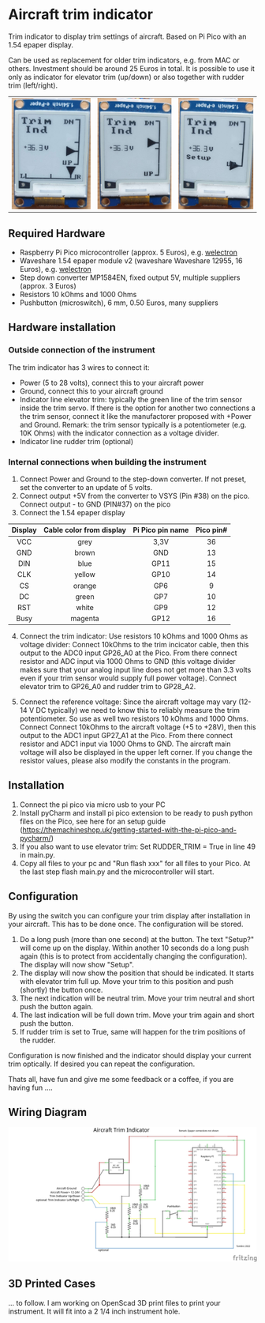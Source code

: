 # Aircraft trim indicator
Trim indicator to display trim settings of aircraft. Based on Pi Pico with an 1.54 epaper display.

Can be used as replacement for older trim indicators, e.g. from MAC or others. Investment should be around 25 Euros in total.
It is possible to use it only as indicator for elevator trim (up/down) or also together with rudder trim (left/right).

|  |  |  |
| --- | --- | --- |
| ![0](https://github.com/TomBric/aircraft-trim-indicator/blob/main/.github/Trim1-resized.jpg) | ![-22](https://github.com/TomBric/aircraft-trim-indicator/blob/main/.github/Trim2-resized.jpg) | ![-100](https://github.com/TomBric/aircraft-trim-indicator/blob/main/.github/Trim3-resized.jpg) |


## Required Hardware
- Raspberry Pi Pico microcontroller (approx. 5 Euros), e.g. [welectron](https://www.welectron.com/Raspberry-Pi-Pico)
- Waveshare 1.54 epaper module v2 (waveshare Waveshare 12955, 16 Euros), e.g. [welectron](https://www.welectron.com/Waveshare-12955-154inch-e-Paper-Module)
- Step down converter MP1584EN, fixed output 5V, multiple suppliers (approx. 3 Euros)
- Resistors 10 kOhms and 1000 Ohms
- Pushbutton (microswitch), 6 mm, 0.50 Euros, many suppliers


## Hardware installation
### Outside connection of the instrument
The trim indicator has 3 wires to connect it:
 + Power (5 to 28 volts), connect this to your aircraft power
 + Ground, connect this to your aircraft ground
 + Indicator line elevator trim: typically the green line of the trim sensor inside the trim servo. If there is the option for another two connections a the trim sensor, connect it like the manufactorer proposed with +Power and Ground. Remark: the trim sensor typically is a potentiometer (e.g. 10K Ohms) with the indicator connection as a voltage divider.
 + Indicator line rudder trim (optional)

### Internal connections when building the instrument
1. Connect Power and Ground to the step-down converter. If not preset, set the converter to an update of 5 volts.
2. Connect output +5V from the converter to VSYS (Pin #38) on the pico. Connect output - to GND (PIN#37) on the pico
3. Connect the 1.54 epaper display

| Display  | Cable color from display | Pi Pico pin name | Pico pin# |
|:-----------:|:------------------:|:-----------:|:-------:|
| VCC	 | grey		| 3,3V		| 36 |
| GND	| brown	|	GND	|		13 |
| DIN	| blue	|	GP11	|	15 |
| CLK | yellow	|	GP10	|	14 |
| CS	| orange	|	GP6	|		9 |
| DC	| green	|	GP7	|		10 |
| RST | white	|	GP9	|		12 |
| Busy | magenta	| GP12	|	16 |

4. Connect the trim indicator: Use resistors 10 kOhms and 1000 Ohms as voltage divider: 
Connect 10kOhms to the trim incicator cable, then this output to the ADC0 input GP26_A0 at the Pico. 
From there connect resistor and ADC input via 1000 Ohms to GND (this voltage divider makes sure that your analog input 
line does not get more than 3.3 volts even if your trim sensor would supply full power voltage).
Connect elevator trim to GP26_A0 and rudder trim to GP28_A2.

5. Connect the reference voltage: Since the aircraft voltage may vary (12-14 V DC typically) we need to know this to
reliably measure the trim potentiometer. So use as well two resistors 10 kOhms and 1000 Ohms. Connect Connect 10kOhms 
to the aircraft voltage (+5 to +28V), then this output to the ADC1 input GP27_A1 at the Pico. From there connect 
resistor and ADC1 input via 1000 Ohms to GND.
The aircraft main voltage will also be displayed in the upper left corner. If you change the resistor values, 
please also modify the constants in the program.

## Installation
1. Connect the pi pico via micro usb to your PC
2. Install pyCharm and install pi pico extension to be ready to push python files on the Pico, see here for an setup guide (https://themachineshop.uk/getting-started-with-the-pi-pico-and-pycharm/)
3. If you also want to use elevator trim: Set RUDDER_TRIM = True in line 49 in main.py. 
3. Copy all files to your pc and "Run flash xxx" for all files to your Pico. At the last step flash main.py and the microcontroller will start.

## Configuration
By using the switch you can configure your trim display after installation in your aircraft. This has to be done once. 
The configuration will be stored.

1. Do a long push (more than one second) at the button. The text "Setup?" will come up on the display. Within another 10 seconds do a long push again (this is to protect from accidentally changing the configuration). The display will now show "Setup".
2. The display will now show the position that should be indicated. It starts with elevator trim full up. Move your trim to this position and push (shortly) the button once.
3. The next indication will be neutral trim. Move your trim neutral and short push the button again.
4. The last indication will be full down trim. Move your trim again and short push the button.
5. If rudder trim is set to True, same will happen for the trim positions of the rudder.

Configuration is now finished and the indicator should display your current trim optically.
If desired you can repeat the configuration.

Thats all, have fun and give me some feedback or a coffee, if you are having fun ....

## Wiring Diagram
![Wiring](https://github.com/TomBric/aircraft-trim-indicator/blob/main/.github/TrimDisplayWithRudder.jpg)

## 3D Printed Cases
... to follow. I am working on OpenScad 3D print files to print your instrument. It will fit into a 2 1/4 inch instrument hole.
